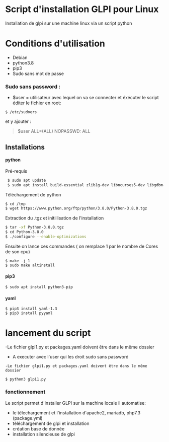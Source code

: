 # Script d'installation GLPI pour Linux
Installation de glpi sur une machine linux via un script python 

# Conditions d'utilisation
  - Debian
  - python3.8
  - pip3
  - Sudo sans mot de passe 
  
### Sudo sans password : 
- $user = utilisateur avec lequel on va se connecter et éxécuter le script
éditer le fichier en root:
```
$ /etc/sudoers 
```
et y ajouter :
>$user ALL=(ALL) NOPASSWD: ALL
## Installations
#### python
Pré-requis
```sh
 $ sudo apt update
 $ sudo apt install build-essential zlib1g-dev libncurses5-dev libgdbm-dev libnss3-dev libssl-dev libreadline-dev libffi-dev wget
```
Téléchargement de python
```sh
$ cd /tmp
$ wget https://www.python.org/ftp/python/3.8.0/Python-3.8.0.tgz
```
Extraction du .tgz et initiilisation de l'installation
```sh
$ tar -xf Python-3.8.0.tgz
$ cd Python-3.8.0
$ ./configure --enable-optimizations
```
Ensuite on lance ces commandes ( on remplace 1 par le nombre de Cores de son cpu)
```
$ make -j 1
$ sudo make altinstall
````
#### pip3
```
$ sudo apt install python3-pip
```
#### yaml
```
$ pip3 install yaml-1.3
$ pip3 install pyyaml
```

# lancement du script
  -Le fichier glpi1.py et packages.yaml doivent être dans le même dossier
  - A executer avec l'user qui les droit sudo sans password 
  ```
  -Le fichier glpi1.py et packages.yaml doivent être dans le même dossier
  
$ python3 glpi1.py
```

 
### fonctionnement
Le script permet d'installer GLPI sur la machine locale il automatise:
 - le télechargement et l'installation d'apache2, mariadb, php7.3 (package.yml)
 - téléchargement de glpi et installation
 - création base de donnée 
 - installation silencieuse de glpi 
